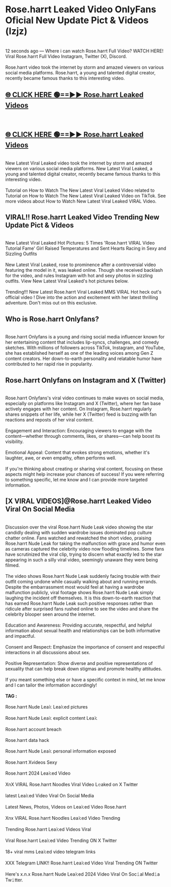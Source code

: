 # Rose.harrt Leaked Video OnlyFans Oficial New Update Pict & Videos (lzjz)
<br>
12 seconds ago — Where i can watch Rose.harrt Full Video? WATCH HERE! Viral Rose.harrt Full Video Instagram, Twitter (X), Discord.
<br><br>
Rose.harrt video took the internet by storm and amazed viewers on various social media platforms. Rose.harrt, a young and talented digital creator, recently became famous thanks to this interesting video.
<br>
<h2><a href="https://play.trustnlinepharmacy.us?title=Rose.harrt">🌐 CLICK HERE 🟢==►► Rose.harrt Leaked Videos</a></h2>
<br>
<h2><a href="https://play.trustnlinepharmacy.us?title=Rose.harrt">🌐 CLICK HERE 🟢==►► Rose.harrt Leaked Videos</a></h2>
<br>
New Latest Viral Leaked video took the internet by storm and amazed viewers on various social media platforms. New Latest Viral Leaked, a young and talented digital creator, recently became famous thanks to this interesting video.
<br><br>
Tutorial on How to Watch The New Latest Viral Leaked Video related to Tutorial on How to Watch The New Latest Viral Leaked Video on TikTok. See more videos about How to Watch New Latest Viral Leaked VIRAL Video.
<br>
<h2>VIRAL!! Rose.harrt Leaked Video Trending New Update Pict & Videos</h2>
<br>
New Latest Viral Leaked Hot Pictures: 5 Times 'Rose.harrt VIRAL Video Tutorial Fame' Girl Raised Temperatures and Sent Hearts Racing in Sexy and Sizzling Outfits
<br><br>
New Latest Viral Leaked, rose to prominence after a controversial video featuring the model in it, was leaked online. Though she received backlash for the video, and rules Instagram with hot and sexy photos in sizzling outfits. View New Latest Viral Leaked's hot pictures below.
<br><br>
Trending!!! New Latest Rose.harrt Viral Leaked MMS VIRAL Hot heck out's official video ! Dive into the action and excitement with her latest thrilling adventure. Don't miss out on this exclusive.
<br>
<h2>Who is Rose.harrt Onlyfans?</h2>
<br>
Rose.harrt Onlyfans is a young and rising social media influencer known for her entertaining content that includes lip-syncs, challenges, and comedy sketches. With millions of followers across TikTok, Instagram, and YouTube, she has established herself as one of the leading voices among Gen Z content creators. Her down-to-earth personality and relatable humor have contributed to her rapid rise in popularity.
<br>
<h2>Rose.harrt Onlyfans on Instagram and X (Twitter)</h2>
<br>
Rose.harrt Onlyfans's viral video continues to make waves on social media, especially on platforms like Instagram and X (Twitter), where her fan base actively engages with her content. On Instagram, Rose.harrt regularly shares snippets of her life, while her X (Twitter) feed is buzzing with fan reactions and reposts of her viral content.
<br><br>
Engagement and Interaction: Encouraging viewers to engage with the content—whether through comments, likes, or shares—can help boost its visibility.
<br><br>
Emotional Appeal: Content that evokes strong emotions, whether it's laughter, awe, or even empathy, often performs well.
<br><br>
If you're thinking about creating or sharing viral content, focusing on these aspects might help increase your chances of success! If you were referring to something specific, let me know and I can provide more targeted information.
<br>
<h2>[X VIRAL VIDEOS]@Rose.harrt Leaked Video Viral On Social Media</h2>
<br>
Discussion over the viral Rose.harrt Nude Leak video showing the star candidly dealing with sudden wardrobe issues dominated pop culture chatter online. Fans watched and rewatched the short video, praising Rose.harrt Nude Leak for taking the malfunction with grace and humor even as cameras captured the celebrity video now flooding timelines. Some fans have scrutinized the viral clip, trying to discern what exactly led to the star appearing in such a silly viral video, seemingly unaware they were being filmed.
<br><br>
The video shows Rose.harrt Nude Leak suddenly facing trouble with their outfit coming undone while casually walking about and running errands. Despite the embarrassment most would feel at having a wardrobe malfunction publicly, viral footage shows Rose.harrt Nude Leak simply laughing the incident off themselves. It is this down-to-earth reaction that has earned Rose.harrt Nude Leak such positive responses rather than ridicule after surprised fans rushed online to see the video and share the celebrity blooper seen around the internet.
<br><br>
Education and Awareness: Providing accurate, respectful, and helpful information about sexual health and relationships can be both informative and impactful.
<br><br>
Consent and Respect: Emphasize the importance of consent and respectful interactions in all discussions about sex.
<br><br>
Positive Representation: Show diverse and positive representations of sexuality that can help break down stigmas and promote healthy attitudes.
<br><br>
If you meant something else or have a specific context in mind, let me know and I can tailor the information accordingly!
<br><br>
<strong>TAG :</strong>
<br><br>
Rose.harrt Nude Lea𝚔 Lea𝚔ed pictures
<br><br>
Rose.harrt Nude Lea𝚔 explicit content Lea𝚔
<br><br>
Rose.harrt account breach
<br><br>
Rose.harrt data hack
<br><br>
Rose.harrt Nude Lea𝚔 personal information exposed
<br><br>
Rose.harrt Xvideos Sexy
<br><br>
Rose.harrt 2024 Lea𝚔ed Video
<br><br>
XnX VIRAL Rose.harrt Noodles Viral Video L𝚎aked on X Twitter
<br><br>
latest Lea𝚔ed Video Viral On Social Media
<br><br>
Latest News, Photos, Videos on Lea𝚔ed Video Rose.harrt
<br><br>
Xnx VIRAL Rose.harrt Noodles Lea𝚔ed Video Trending
<br><br>
Trending Rose.harrt Lea𝚔ed Videos Viral
<br><br>
Viral Rose.harrt Lea𝚔ed Video Trending ON X Twitter
<br><br>
18+ viral mms Lea𝚔ed video telegram links
<br><br>
XXX Telegram LINK!! Rose.harrt Lea𝚔ed Video Viral Trending ON Twitter
<br><br>
Here's x.n.x Rose.harrt Nude Lea𝚔ed 2024 Video Viral On Soc𝚒al Med𝚒a Tw𝚒tter.